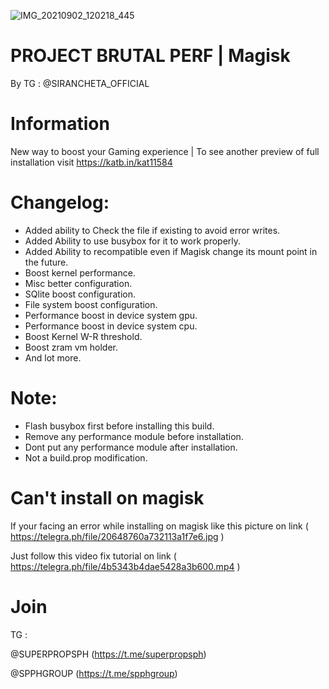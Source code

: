 ![IMG_20210902_120218_445](https://user-images.githubusercontent.com/73354897/131781018-d6d65341-9c7c-4e23-9f23-ad2188ee19e9.jpg)


# PROJECT BRUTAL PERF | Magisk

  By TG : @SIRANCHETA_OFFICIAL

# Information
New way to boost your Gaming experience | To see another preview of full installation visit https://katb.in/kat11584


# Changelog: 
- Added ability to Check the file if existing to avoid error writes.
- Added Ability to use busybox for it to work properly.
- Added Ability to recompatible even if Magisk change its mount point in the future.
- Boost kernel performance.
- Misc better configuration.
- SQlite boost configuration.
- File system boost configuration.
- Performance boost in device system gpu.
- Performance boost in device system cpu.
- Boost Kernel W-R threshold.
- Boost zram vm holder.
- And lot more.


# Note:
- Flash busybox first before installing this build.
- Remove any performance module before installation.
- Dont put any performance module after installation.
- Not a build.prop modification.

# Can't install on magisk
If your facing an error while installing on magisk 
like this picture on link ( https://telegra.ph/file/20648760a732113a1f7e6.jpg )

Just follow this video fix tutorial on link ( https://telegra.ph/file/4b5343b4dae5428a3b600.mp4 )

# Join 
TG :

@SUPERPROPSPH (https://t.me/superpropsph)

@SPPHGROUP (https://t.me/spphgroup)

